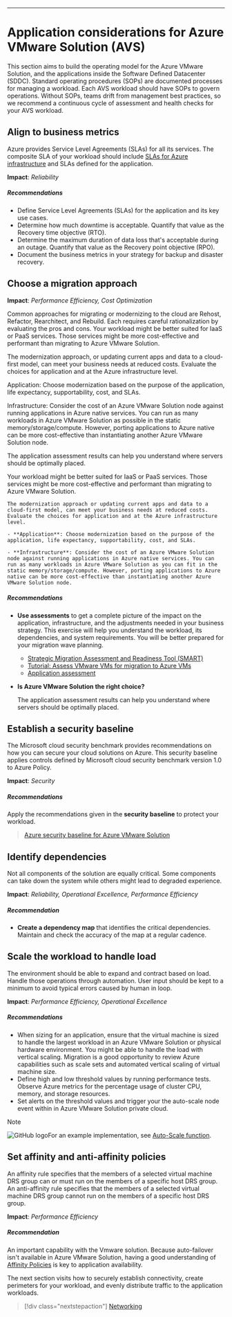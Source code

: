 ---

# Application considerations for Azure VMware Solution (AVS)



This section aims to build the operating model for the Azure VMware Solution, and the applications inside the Software Defined Datacenter (SDDC). Standard operating procedures (SOPs) are documented processes for managing a workload. Each AVS workload should have SOPs to govern operations. Without SOPs, teams drift from management best practices, so we recommend a continuous cycle of assessment and health checks for your AVS workload.


## Align to business metrics

Azure provides Service Level Agreements (SLAs) for all its services. The composite SLA of your workload should include [SLAs for Azure infrastructure]() and SLAs defined for the application.  

**Impact**: _Reliability_


##### Recommendations


- Define Service Level Agreements (SLAs) for the application and its key use cases.
- Determine how much downtime is acceptable. Quantify that value as the 
Recovery time objective (RTO). 
- Determine the maximum duration of data loss that's acceptable during an outage. Quantify that value as the Recovery point objective (RPO).
- Document the business metrics in your strategy for backup and disaster recovery. 

## Choose a migration approach
**Impact**: _Performance Efficiency, Cost Optimization_


Common approaches for migrating or modernizing to the cloud are Rehost, Refactor, Rearchitect, and Rebuild. Each requires careful rationalization by evaluating the pros and cons. 
Your workload might be better suited for IaaS or PaaS services. Those services might be more cost-effective and performant than migrating to Azure VMware Solution.

The modernization approach, or updating current apps and data to a cloud-first model, can meet your business needs at reduced costs. Evaluate the choices for application and at the Azure infrastructure level.

Application: Choose modernization based on the purpose of the application, life expectancy, supportability, cost, and SLAs.

Infrastructure: Consider the cost of an Azure VMware Solution node against running applications in Azure native services. You can run as many workloads in Azure VMware Solution as possible in the static memory/storage/compute. However, porting applications to Azure native can be more cost-effective than instantiating another Azure VMware Solution node.

The application assessment results can help you understand where servers should be optimally placed.

Your workload might be better suited for IaaS or PaaS services. Those services might be more cost-effective and performant than migrating to Azure VMware Solution.

    The modernization approach or updating current apps and data to a cloud-first model, can meet your business needs at reduced costs. Evaluate the choices for application and at the Azure infrastructure level. 
    
    - **Application**: Choose modernization based on the purpose of the application, life expectancy, supportability, cost, and SLAs. 

    - **Infrastructure**: Consider the cost of an Azure VMware Solution node against running applications in Azure native services. You can run as many workloads in Azure VMware Solution as you can fit in the static memory/storage/compute. However, porting applications to Azure native can be more cost-effective than instantiating another Azure VMware Solution node. 


##### Recommendations

- **Use assessments** to get a complete picture of the impact on the application, infrastructure, and the adjustments needed in your business strategy. This exercise will help you  understand the workload, its dependencies, and system requirements. You will be better prepared for your migration wave planning.

    - [Strategic Migration Assessment and Readiness Tool (SMART)](/azure/cloud-adoption-framework/plan/smart-assessment)
    - [Tutorial: Assess VMware VMs for migration to Azure VMs](/azure/migrate/concepts-azure-vmware-solution-assessment-calculation)
    - [Application assessment](/azure/architecture/serverless-quest/application-assessment) 

- **Is Azure VMware Solution the right choice?** 

    

    The application assessment results can help you understand where servers should be optimally placed.

## Establish a security baseline

The Microsoft cloud security benchmark provides recommendations on how you can secure your cloud solutions on Azure. This security baseline applies controls defined by Microsoft cloud security benchmark version 1.0 to Azure Policy.

**Impact**: _Security_

##### Recommendations

Apply the recommendations given in the **security baseline** to protect your workload. 

> [Azure security baseline for Azure VMware Solution](/security/benchmark/azure/baselines/azure-vmware-solution-security-baseline)


## Identify dependencies

Not all components of the solution are equally critical. Some components can take down the system while others might lead to degraded experience.

**Impact**: _Reliability, Operational Excellence, Performance Efficiency_

##### Recommendation

- **Create a  dependency map** that identifies the critical dependencies. Maintain and check the accuracy of the map at a regular cadence. 


## Scale the workload to handle load

The environment should be able to expand and contract based on load. Handle those operations through automation. User input should be kept to a minimum to avoid typical errors caused by human in loop.

**Impact**: _Performance Efficiency, Operational Excellence_


##### Recommendations

- When sizing for an application, ensure that the virtual machine is sized to handle the largest workload in an Azure VMware Solution or physical hardware environment. You might be able to handle the load with vertical scaling. Migration is a good opportunity to review Azure capabilities such as scale sets and automated vertical scaling of virtual machine size.
- Define high and low threshold values by running performance tests. Observe Azure metrics for the percentage usage of cluster CPU, memory, and storage resources. 
- Set alerts on the threshold values and trigger your the auto-scale node event within in Azure VMware Solution private cloud. 

> [!NOTE]
> ![GitHub logo](../_images/github.svg)For an example implementation, see [Auto-Scale function](https://github.com/Azure/azure-vmware-solution/tree/main/avs-autoscale).

## Set affinity and anti-affinity policies

An affinity rule specifies that the members of a selected virtual machine DRS group can or must run on the members of a specific host DRS group. An anti-affinity rule specifies that the members of a selected virtual machine DRS group cannot run on the members of a specific host DRS group.

**Impact**: _Performance Efficiency_

##### Recommendation

An important capability with the Vmware solution.  Because auto-failover isn't available in Azure VMware Solution, having a good understanding of [Affinity Policies](https://docs.vmware.com/en/VMware-vSphere/7.0/com.vmware.vsphere.resmgmt.doc/GUID-FF28F29C-8B67-4EFF-A2EF-63B3537E6934.html) is key to application availability.

The next section visits how to securely establish connectivity, create perimeters for your workload, and evenly distribute traffic to the application workloads.

> [!div class="nextstepaction"]
> [Networking](./networking.md)

